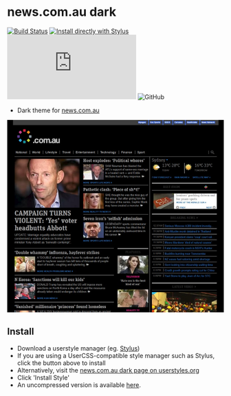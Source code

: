 # news.com.au dark

[![Build Status](https://github.com/endail/news.com.au-dark/workflows/build/badge.svg)](https://github.com/endail/news.com.au-dark/actions?query=workflow%3Abuild) [![Install directly with Stylus](https://img.shields.io/badge/Install%20directly%20with-Stylus-238b8b.svg)](https://raw.githubusercontent.com/endail/news.com.au-dark/master/build/news.com.au-dark.user.css) ![GitHub file size in bytes](https://img.shields.io/github/size/endail/news.com.au-dark/build/news.com.au-dark.user.css) ![GitHub](https://img.shields.io/github/license/endail/news.com.au-dark)

- Dark theme for [news.com.au](https://www.news.com.au)

![Screenshot](./screenshot.jpg)

## Install
- Download a userstyle manager (eg. [Stylus](https://add0n.com/stylus.html))
- If you are using a UserCSS-compatible style manager such as Stylus, click the button above to install
- Alternatively, visit the [news.com.au dark page on userstyles.org](https://userstyles.org/styles/148468/news-com-au-dark)
- Click 'Install Style'
- An uncompressed version is available [here](https://github.com/endail/news.com.au-dark/raw/master/build/news.com.au-dark.expanded.user.css).